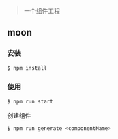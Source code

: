 
> 一个组件工程

## moon
### 安装

``` bash
$ npm install
```

### 使用

``` bash
$ npm run start
```

创建组件

``` bash
$ npm run generate <componentName>
```

